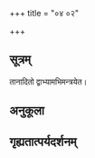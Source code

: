 +++
title = "०४ ०२"

+++
## सूत्रम्
तानादितो द्वाभ्यामभिमन्त्रयेत।
## अनुकूला

## गृह्यतात्पर्यदर्शनम्


